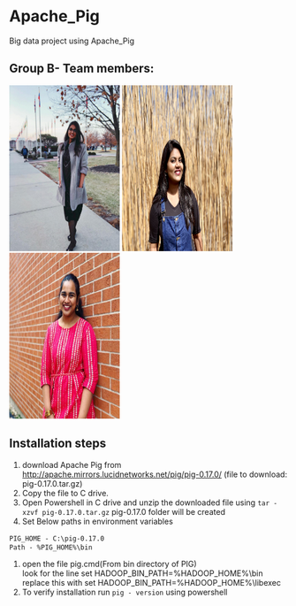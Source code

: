 # Apache_Pig
Big data project using Apache_Pig

## Group B- Team members:
<img src="https://github.com/nikithakethireddy1996/apache_pig/blob/master/WhatsApp%20Image%202020-05-24%20at%206.55.23%20PM.jpeg" width="200" height="300"/> <img src=https://github.com/nikithakethireddy1996/apache_pig/blob/master/IMG-2723.jpg width="200" height="300"/> <img src=https://github.com/nikithakethireddy1996/apache_pig/blob/master/WhatsApp%20Image%202020-05-24%20at%207.26.21%20PM.jpeg width="200" height="300"/> 

## Installation steps
1. download Apache Pig from http://apache.mirrors.lucidnetworks.net/pig/pig-0.17.0/ (file to download: pig-0.17.0.tar.gz)
1. Copy the file to C drive.
1. Open Powershell in C drive and unzip the downloaded file using ```tar -xzvf pig-0.17.0.tar.gz```
pig-0.17.0 folder will be created
1. Set Below paths in environment variables
```
PIG_HOME - C:\pig-0.17.0
Path - %PIG_HOME%\bin
```
1. open the file pig.cmd(From bin directory of PIG)   
   look for the line set HADOOP_BIN_PATH=%HADOOP_HOME%\bin    
   replace this with set HADOOP_BIN_PATH=%HADOOP_HOME%\libexec 
1. To verify installation run ```pig - version``` using powershell
